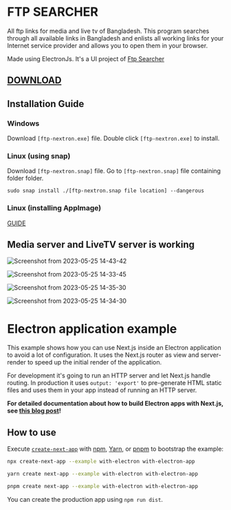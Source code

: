 # FTP SEARCHER
All ftp links for media and live tv of Bangladesh. This program searches through all available links in Bangladesh and enlists all working links for your Internet service provider and allows you to open them in your browser.

Made using ElectronJs.
It's a UI project of [Ftp Searcher](https://github.com/Sourav9063/ftp_searcher)

## [DOWNLOAD](https://github.com/Sourav9063/ftp-nextron/releases/tag/beta)
## Installation Guide
### Windows
Download `[ftp-nextron.exe]` file.
Double click `[ftp-nextron.exe]` to install.

### Linux (using snap)
Download `[ftp-nextron.snap]` file.
Go to `[ftp-nextron.snap]` file containing folder folder.
```
sudo snap install ./[ftp-nextron.snap file location] --dangerous 
```
### Linux (installing AppImage)
[GUIDE](https://askubuntu.com/questions/774490/what-is-an-appimage-how-do-i-install-it)
## Media server and LiveTV server is working

![Screenshot from 2023-05-25 14-43-42](https://github.com/SouravSBH/ftp-nextron/assets/124552082/13fae719-7a3d-4299-981a-e357d2b147fc)



![Screenshot from 2023-05-25 14-33-45](https://github.com/SouravSBH/ftp-nextron/assets/124552082/afe41ea6-5d9e-4882-97a4-cba0871c8132)

![Screenshot from 2023-05-25 14-35-30](https://github.com/SouravSBH/ftp-nextron/assets/124552082/7a457d5e-e56b-4546-a4f0-2f37a988f6cb)


![Screenshot from 2023-05-25 14-34-30](https://github.com/SouravSBH/ftp-nextron/assets/124552082/f5625e48-a7e6-42c2-bd06-b98f70dd6fdd)















# Electron application example

This example shows how you can use Next.js inside an Electron application to avoid a lot of configuration. It uses the Next.js router as view and server-render to speed up the initial render of the application.

For development it's going to run an HTTP server and let Next.js handle routing. In production it uses `output: 'export'` to pre-generate HTML static files and uses them in your app instead of running an HTTP server.

**For detailed documentation about how to build Electron apps with Next.js, see [this blog post](https://leo.im/2017/electron-next)!**

## How to use

Execute [`create-next-app`](https://github.com/vercel/next.js/tree/canary/packages/create-next-app) with [npm](https://docs.npmjs.com/cli/init), [Yarn](https://yarnpkg.com/lang/en/docs/cli/create/), or [pnpm](https://pnpm.io) to bootstrap the example:

```bash
npx create-next-app --example with-electron with-electron-app
```

```bash
yarn create next-app --example with-electron with-electron-app
```

```bash
pnpm create next-app --example with-electron with-electron-app
```

You can create the production app using `npm run dist`.
